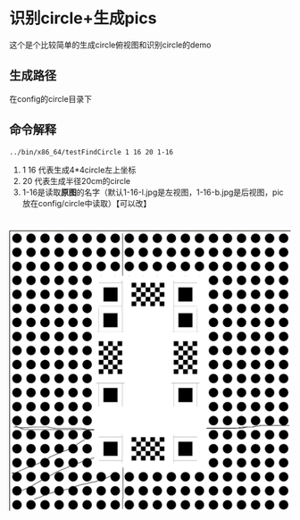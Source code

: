 # 识别circle+生成pics
这个是个比较简单的生成circle俯视图和识别circle的demo
## 生成路径
在config的circle目录下
## 命令解释
```
../bin/x86_64/testFindCircle 1 16 20 1-16
```
1. 1 16 代表生成4*4circle左上坐标
2. 20 代表生成半径20cm的circle
3. 1-16是读取**原图**的名字（默认1-16-l.jpg是左视图，1-16-b.jpg是后视图，pic放在config/circle中读取）【可以改】

![标定图名字](../circle_plot.png)
===